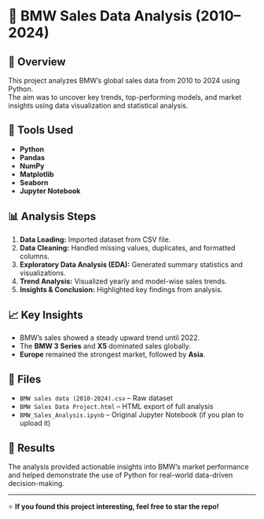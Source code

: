 # 🚗 BMW Sales Data Analysis (2010–2024)

## 📖 Overview
This project analyzes BMW’s global sales data from 2010 to 2024 using Python.  
The aim was to uncover key trends, top-performing models, and market insights using data visualization and statistical analysis.

## 🧰 Tools Used
- **Python**
- **Pandas**
- **NumPy**
- **Matplotlib**
- **Seaborn**
- **Jupyter Notebook**

## 📊 Analysis Steps
1. **Data Loading:** Imported dataset from CSV file.  
2. **Data Cleaning:** Handled missing values, duplicates, and formatted columns.  
3. **Exploratory Data Analysis (EDA):** Generated summary statistics and visualizations.  
4. **Trend Analysis:** Visualized yearly and model-wise sales trends.  
5. **Insights & Conclusion:** Highlighted key findings from analysis.

## 📈 Key Insights
- BMW’s sales showed a steady upward trend until 2022.  
- The **BMW 3 Series** and **X5** dominated sales globally.  
- **Europe** remained the strongest market, followed by **Asia**.  

## 📁 Files
- `BMW sales data (2010-2024).csv` – Raw dataset  
- `BMW Sales Data Project.html` – HTML export of full analysis  
- `BMW_Sales_Analysis.ipynb` – Original Jupyter Notebook (if you plan to upload it)

## 🧩 Results
The analysis provided actionable insights into BMW’s market performance and helped demonstrate the use of Python for real-world data-driven decision-making.

---

⭐ **If you found this project interesting, feel free to star the repo!**

